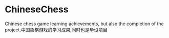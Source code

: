 # ChineseChess
Chinese chess game learning achievements, but also the completion of the project.中国象棋游戏的学习成果,同时也是毕设项目
